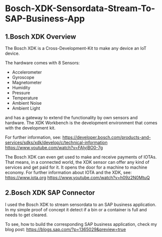 # Bosch-XDK-Sensordata-Stream-To-SAP-Business-App


## 1.Bosch XDK Overview

The Bosch XDK is a Cross-Development-Kit to make any device an IoT device. 

The hardware comes with 8 Sensors:
* Accelerometer
* Gyroscope
* Magnetometer
* Humidity
* Pressure
* Temperature
* Ambient Noise
* Ambient Light

and has a gateway to extend the functionality by own sensors and hardware.
The XDK Workbench is the development environment that comes with the development kit.

For further information, see:
https://developer.bosch.com/products-and-services/sdks/xdk/develop/c/technical-information
https://www.youtube.com/watch?v=FAlyjBO0-7g

The Bosch XDK can even get used to make and receive payments of IOTAs. That means, in a connected world, the XDK sensor can offer any kind of services and get paid for it. It opens the door for a machine to machine economy.
For further information about IOTA and the XDK, see:
https://www.iota.org
https://www.youtube.com/watch?v=h09z2N0MtuQ

## 2.Bosch XDK SAP Connector

I used the Bosch XDK to stream sensordata to an SAP business application. 
In my simple proof of concept it detect if a bin or a container is full and needs to get cleared.

To see, how to build the corresponding SAP business application, check my blog post:
https://blogs.sap.com/?p=1365029&preview=true
